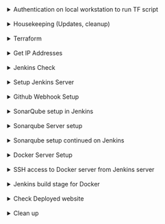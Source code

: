 <details>
<summary>Authentication on local workstation to run TF script</summary>

##### Authenticate to GCP for Terraform Access

```
gcloud auth application-default login
```

</details>
<br>

<details>
<summary>Housekeeping (Updates, cleanup)</summary>

##### Miscellaneous Housekeeping

> Update gcloud components

```
sudo gcloud components update -y
```

> Gcloud setup
> Reinitialise with a completely new configuration.

```
gcloud init
```

> Terraform destroy

```
terraform destroy -auto-approve
```

</details>
<br>

<details>
<summary>Terraform</summary>

##### Terraform setup

> Setup TF

```
terraform init
terraform fmt
terraform validate
```

> Apply TF configuration

```
terraform apply -auto-approve
```

##### Add Git Hook for checking Story-ID in every commit message

```
$ chmod +x script.sh
$ sh script.sh
```

</details>
<br>

<details>
<summary>Get IP Addresses</summary>

```
JENKINS_IP=$(gcloud compute instances describe $JENKINS_INSTANCE_NAME \
 --format="value(networkInterfaces.accessConfigs[0].natIP)")

SONARQUBE_IP=$(gcloud compute instances describe $SONARQUBE_INSTANCE_NAME \
 --format="value(networkInterfaces.accessConfigs[0].natIP)")

DOCKER_IP=$(gcloud compute instances describe $DOCKER_INSTANCE_NAME \
 --format="value(networkInterfaces.accessConfigs[0].natIP)")
```

</details>
<br>

<details>
<summary>Jenkins Check</summary>

> Loginto Jenkins server and check service status

```
gcloud compute ssh ci-server
systemctl status jenkins
```

> Open Jenkins URL in browser

```
echo $JENKINS_IP:8080
```

</details>
<br>

<details>
<summary>Setup Jenkins Server</summary>

#### Get Jenkins InitialAdminPassword

```
gcloud compute ssh ci-server
sudo cat /var/lib/jenkins/secrets/initialAdminPassword
exit
```

##### Create Jenkins User

> Go to $JENKINS_IP:8080
> Input Jenkins InitialAdminPassword

```
user: Nilesh
pwd: 12345
```

##### Create Freestyle Project "Automated-Pipeline"

> Add Github details of git repo

```
https://github.com/nparkhe83/jenkins-sonarqube-docker.git
```

> Add branch specifier as "\*/main"
> Check "GitHub hook trigger for GITScm polling" in Build Trigger

</details>
<br>

<details>
<summary>Github Webhook Setup</summary>

> Copy Jenkins Server URL into Payload URL

```
echo http://$JENKINS_IP:8080/github-webhook/
```

> Select "Pushes" and "Pull Requests" in "Which events would you like to trigger this webhook?" > "Let me select individual events."

</details>
<br>

<details>
<summary>SonarQube setup in Jenkins</summary>

##### Sonarqube setup in Jenkins

> Install plugins

```
Sonarqube Scanner
SSH2 Easy
```

##### Configure Tools in Jenkins

> Jenkins Dashboard > Manage Jenkins > Tools > SonarQube Scanner Installations > "Add Sonarqube Scanner"

```
Name: SonarScanner
Check "Install Automatically"
```

</details>
<br>

<details>
<summary>Sonarqube Server setup</summary>

##### Run Sonarqube on Sonarqube Server

```
cd /usr/local/sonarqube-10.2.0.77647/bin/linux-x86-64/
./sonar.sh console
```

##### Open SonarQube Server in Browser

```
echo $SONARQUBE_IP:9000
```

> user: admin
> pwd: admin
> Change password to 12345

##### Configure SonarQube Server

> Select Create Project Manually

```
Project Display Name = Onix-Website-Scan
Project Key = Onix-Website-Scan
Main Branch Name = Main
```

> Choose the baseline for new code for this project

```
Use the global setting.
Previous version
Any code that has changed since the previous version is considered new code.
Recommended for projects following regular versions or releases.
```

> Select CI Method

`Jenkins`

> Select Devops Platform

`Github`

> Analyze your project with Jenkins in Step 4

`Create a JenkinsFile - Choose Other (For JS, TS...)`

##### Create Token in SonarQube

> Go to Admin Profile at top right hand
> A > My Account > Security > Generate Token
> _Copy this token and keep it safe_
> ex. sqp_9d9c1f8c3631edaf75c1726a2bd7367e11547b81

```
Name: Jenkins-token
Type: Project Analysis Token
Project: Onix-Website-Scan
Expires in: 30 days
```

</details>
<br>

<details>
<summary>Sonarqube setup continued on Jenkins</summary>

##### Configure System in Jenkins

> Jenkins Dashboard > Manage Jenkins > System > SonarQube Servers > "Add Sonarqube"

```
Name: Sonar-server
Server URL: $ echo http://$SONARQUBE_IP:9000
```

> In same section, add Sonarqube token
> Sonar Authentication Token > "Add" > "Jenkins"

```
Kind: Secret Text
Secret: [SONAR_TOKEN] ex.sqp_9d9c1f8c3631edaf75c1726a2bd7367e11547b81
ID: sonar-token
```

> Then select token in dropdown
> Sonar Authentication Token > "sonar-token" in dropdown

##### Create Buildstep in Pipeline

> Jenkins Dashboard > [JOB_NAME] > Configure > "Add Build Step" > "Execute SonarQube Scanner"

```
Analysis Properties: sonar.projectKey=Onix-Website-Scan
```

##### Run Pipeline

> Dashboard > [JOB_NAME] > "Build Now"

</details>
<br>

<details>
<summary>Docker Server Setup</summary>

##### Docker server setup

> Loginto docker server

```
docker compute ssh container-server
```

> Set password for user ubuntu

```
sudo passwd ubuntu
```

</details>
<br>

<details>
<summary>SSH access to Docker server from Jenkins server </summary>

##### Setup access in Jenkins server for Docker

> Add authorised ssh key for ubuntu user on Docker server

```
ssh-keygen

ssh-copy-id ubuntu@$DOCKER_IP
```

</details>
<br>

<details>
<summary>Jenkins build stage for Docker</summary>

> Dashboard > Manage Jenkins > System > Server groups > Server Group List

```
Group Name: Docker-Servers
SSH Port: 22
User Name: ubuntu
Password: 12345 // Password entered when we were in Docker server as root.
```

> Dashboard > Manage Jenkins > System > Server lists

```
Server Group: Docker-Servers
Server Name: Docker-1
Server IP: $DOCKER_IP
```

> Dashboard > [JOB_NAME] > Configure > Build Steps > "Add Build Step" > "Execute Shell"

```
Command: scp -r ./* ubuntu@$DOCKER_IP:~/website/
```

> Dashboard > [JOB_NAME] > Configure > Build Steps > "Add Build Step" > "Remote Shell"

```
Target Server: Docker-Servers~~Docker-1~~$DOCKER_IP //Dropdown
shell:
cd /home/ubuntu/website
docker build -t mywebsite .
docker run -d -p 8085:80 --name=Onix-Website mywebsite
```

</details>
<br>

<details>
<summary>Check Deployed website</summary>

> Open following link in browser

```
echo $DOCKER_IP:8085
```

</details>
<br>

<details>
<summary>Clean up</summary>

##### Destroy Project

```
terraform destroy -auto-approve
```

</details>
<br>
